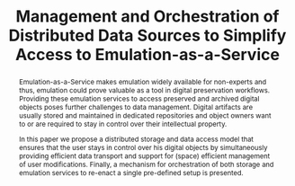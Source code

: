 ---
abstract: 'Emulation-as-a-Service makes emulation widely available for non-experts
  and thus, emulation could prove valuable as a tool in digital preservation workflows.
  Providing these emulation services to access preserved and archived digital objects
  poses further challenges to data management. Digital artifacts are usually stored
  and maintained in dedicated repositories and object owners want to or are required
  to stay in control over their intellectual property.


  In this paper we propose a distributed storage and data access model that ensures
  that the user stays in control over his digital objects by simultaneously providing
  efficient data transport and support for (space) efficient management of user modifications.
  Finally, a mechanism for orchestration of both storage and emulation services to
  re-enact a single pre-defined setup is presented.

  '
creators:
- Rechert, Klaus
- Liebetraut, Thomas
date: null
document_url: https://services.phaidra.univie.ac.at/api/object/o:378105/download
grand_parent: iPRES
institutions: []
keywords:
- emulation as a service
- distributed data
- framework
- cloud computing
landing_page_url: https://phaidra.univie.ac.at/o:378105
language: eng
layout: publication
license: CC BY-NC-SA 3.0 AT
notes_url: null
parent: iPRES 2014
presentation_url: null
publication_type: paper
size: 1002041
source_name: iPRES
title: Management and Orchestration of Distributed Data Sources to Simplify Access
  to Emulation-as-a-Service
year: 2014
---